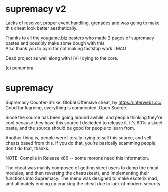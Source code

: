 # supremacy v2
Lacks of resolver, proper event handling, grenades and was going to make this cheat look better aesthetically.

Thanks to all the [yougame.biz](yougame.biz) pasters who made 2 pages of supremacy pastes and possibly make some dough with this. \
Also thank you to pyro for not making faststop work LMAO

Dead project as well along with HVH dying to the core.

(c) penumbra

# supremacy
Supremacy Counter-Strike: Global Offensive cheat, by https://interwebz.cc/. Good for learning, everything is commented. Open Source.

Since the source has been going around awhile, and people thinking they're cool because they have this source I decieded to release it. It's 90% a skeet paste, and the source should be good for people to learn from.

Another thing is, people were literally trying to sell this source, and sell cheats based from this. If you do that, you're basically scamming people, don't do that, thanks.

NOTE: Compile in Release x86 -- some morons need this information.

The cheat was mainly composed of getting skeet users to dump the cheat modules, and then reversing the cheat(skeet), and implementing their functions into Supremacy. The menu was designed to make esoterik mad, and ultimately ending up cracking the cheat due to lack of modern security.

